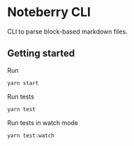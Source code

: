 # Noteberry CLI

CLI to parse block-based markdown files.

## Getting started

Run

```bash
yarn start
```

Run tests

```bash
yarn test
```

Run tests in watch mode

```bash
yarn test:watch
```
